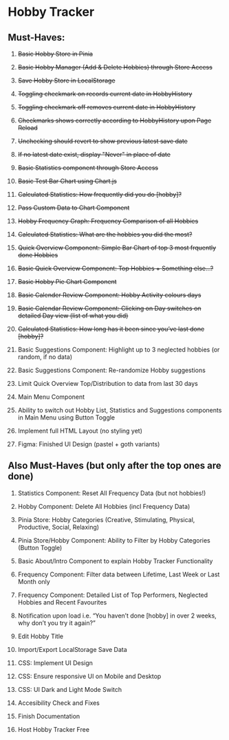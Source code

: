 # Hobby Tracker

## Must-Haves:

1. ~~Basic Hobby Store in Pinia~~

1. ~~Basic Hobby Manager (Add & Delete Hobbies) through Store Access~~

1. ~~Save Hobby Store in LocalStorage~~

1. ~~Toggling checkmark on records current date in HobbyHistory~~

1. ~~Toggling checkmark off removes current date in HobbyHistory~~

1. ~~Checkmarks shows correctly according to HobbyHistory upon Page Reload~~

1. ~~Unchecking should revert to show previous latest save date~~

1. ~~If no latest date exist, display "Never" in place of date~~

1. ~~Basic Statistics component through Store Access~~

1. ~~Basic Test Bar Chart using Chart.js~~

1. ~~Calculated Statistics: How frequently did you do [hobby]?~~

1. ~~Pass Custom Data to Chart Component~~

1. ~~Hobby Frequency Graph: Frequency Comparison of all Hobbies~~

1. ~~Calculated Statistics: What are the hobbies you did the most?~~

1. ~~Quick Overview Component: Simple Bar Chart of top 3 most frquently done Hobbies~~

1. ~~Basic Quick Overview Component: Top Hobbies + Something else...?~~

1. ~~Basic Hobby Pie Chart Component~~

1. ~~Basic Calender Review Component: Hobby Activity colours days~~

1. ~~Basic Calendar Review Component: Clicking on Day switches on detailed Day view (list of what you did)~~

1. ~~Calculated Statistics: How long has it been since you’ve last done [hobby]?~~

1. Basic Suggestions Component: Highlight up to 3 neglected hobbies (or random, if no data)

1. Basic Suggestions Component: Re-randomize Hobby suggestions

1. Limit Quick Overview Top/Distribution to data from last 30 days

1. Main Menu Component

1. Ability to switch out Hobby List, Statistics and Suggestions components in Main Menu using Button Toggle

1. Implement full HTML Layout (no styling yet)

1. Figma: Finished UI Design (pastel + goth variants)

## Also Must-Haves (but only after the top ones are done)

1. Statistics Component: Reset All Frequency Data (but not hobbies!)

1. Hobby Component: Delete All Hobbies (incl Frequency Data)

1. Pinia Store: Hobby Categories (Creative, Stimulating, Physical, Productive, Social, Relaxing)

1. Pinia Store/Hobby Component: Ability to Filter by Hobby Categories (Button Toggle)

1. Basic About/Intro Component to explain Hobby Tracker Functionality

1. Frequency Component: Filter data between Lifetime, Last Week or Last Month only

1. Frequency Component: Detailed List of Top Performers, Neglected Hobbies and Recent Favourites

1. Notification upon load i.e. “You haven’t done [hobby] in over 2 weeks, why don’t you try it again?”

1. Edit Hobby Title

1. Import/Export LocalStorage Save Data

1. CSS: Implement UI Design

1. CSS: Ensure responsive UI on Mobile and Desktop

1. CSS: UI Dark and Light Mode Switch

1. Accesibility Check and Fixes

1. Finish Documentation

1. Host Hobby Tracker Free
